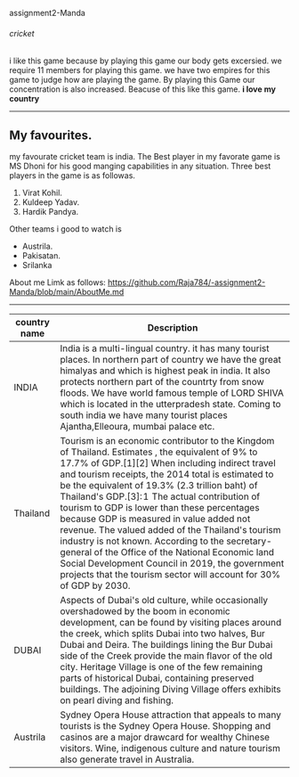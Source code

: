 assignment2-Manda
###### cricket
i like this game because by playing this game our body gets excersied. we require 11 members for playing this game. we have two empires for this game to judge how are playing the game. By playing this Game our concentration is also increased. Beacuse of this like this game.
**i love my country**
******
## My favourites. 
   my favourate cricket team is india. The Best player in my favorate game is MS Dhoni for his good manging capabilities in any situation.
Three best players in the game is as followas.
  1. Virat Kohil.
  2. Kuldeep Yadav.
  3. Hardik Pandya.

Other teams i good to watch is 
* Austrila.
* Pakisatan.
* Srilanka 
  
About me Limk as follows: https://github.com/Raja784/-assignment2-Manda/blob/main/AboutMe.md



***
|  country name       | Description |
|---------------------|-------------|
| INDIA               | India is a multi-lingual country. it has many tourist places. In northern part of country we have the great himalyas and which is highest peak                         in india. It also protects northern part of the countrty from snow floods. We have world famous temple of LORD SHIVA which is located in the                           utterpradesh state. Coming to south india we have many tourist places Ajantha,Elleoura, mumbai palace etc.
| Thailand            | Tourism is an economic contributor to the Kingdom of Thailand. Estimates , the equivalent of 9% to 17.7% of GDP.[1][2] When including indirect                         travel and tourism receipts, the 2014 total is estimated to be the equivalent of 19.3% (2.3 trillion baht) of Thailand's GDP.[3]: 1  The actual                         contribution of tourism to GDP is lower than these percentages because GDP is measured in value added not revenue. The valued added of the                             Thailand's tourism industry is not known. According to the secretary-general of the Office of the National Economic land Social Development                             Council in 2019, the government projects that the tourism sector will account for 30% of GDP by 2030.
|   DUBAI             | Aspects of Dubai's old culture, while occasionally overshadowed by the boom in economic development, can be found by visiting places around the                         creek, which splits Dubai into two halves, Bur Dubai and Deira. The buildings lining the Bur Dubai side of the Creek provide the main flavor                           of the old city. Heritage Village is one of the few remaining parts of historical Dubai, containing preserved buildings. The adjoining Diving                           Village offers exhibits on pearl diving and fishing.
| Austrila            | Sydney Opera House attraction that appeals to many tourists is the Sydney Opera House. Shopping and casinos are a major drawcard for wealthy                           Chinese visitors. Wine, indigenous culture and nature tourism also generate travel in Australia.


